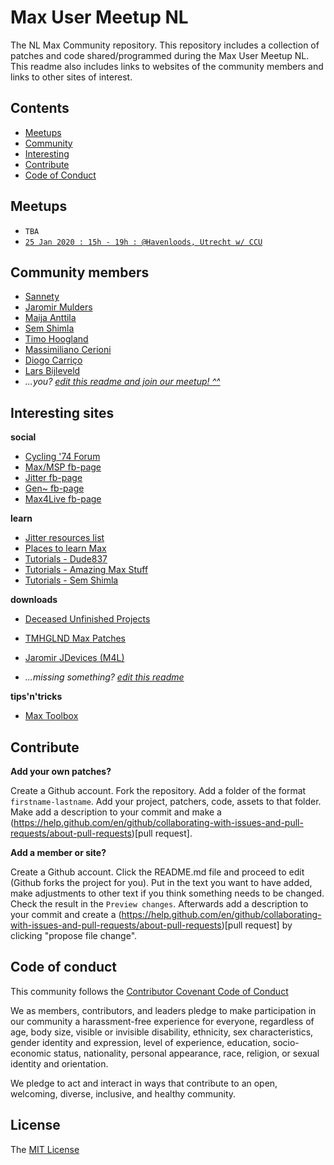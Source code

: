 # Max User Meetup NL

The NL Max Community repository. This repository includes a collection of patches and code shared/programmed during the Max User Meetup NL. This readme also includes links to websites of the community members and links to other sites of interest.

## Contents

- [Meetups](#meetups)
- [Community](#community-members)
- [Interesting](#interesting-sites)
- [Contribute](#contribute)
- [Code of Conduct](#code-of-conduct)

## Meetups

- `TBA`
- [`25 Jan 2020 : 15h - 19h : @Havenloods, Utrecht w/ CCU`](https://www.facebook.com/events/508717669774340/)

## Community members

- [Sannety](http://www.sannety.com)
- [Jaromir Mulders](http://www.jaromirmulders.nl)
- [Maija Anttila](http://www.maijaanttila.fi)
- [Sem Shimla](http://semshimla.artstation.com)
- [Timo Hoogland](http://www.timohoogland.com)
- [Massimiliano Cerioni](https://soundcloud.com/massimiliano-cerioni)
- [Diogo Carriço](http://www.diogocarrico.co)
- [Lars Bijleveld](https://soundcloud.com/larsbijleveld)
- *...you? [edit this readme and join our meetup! ^^](#contribute)*

## Interesting sites

**social**

- [Cycling '74 Forum](https://cycling74.com/forums/page/1)
- [Max/MSP fb-page](https://www.facebook.com/groups/maxmspjitter/?ref=bookmarks)
- [Jitter fb-page](https://www.facebook.com/groups/961274147281218/)
- [Gen~ fb-page](https://www.facebook.com/groups/gen.max.msp.maxforlive/)
- [Max4Live fb-page](https://www.facebook.com/groups/maxforliveusers/)

**learn**

- [Jitter resources list](https://docs.google.com/document/d/1pIty79tq4_-kfUpO6i_VDM01hVBZKL4zbqcEcJZnUqQ/edit)
- [Places to learn Max](https://cycling74.com/places-to-learn-max)
- [Tutorials - Dude837](https://www.youtube.com/user/dude837)
- [Tutorials - Amazing Max Stuff](https://www.youtube.com/user/PolloZombie666/videos)
- [Tutorials - Sem Shimla](https://www.youtube.com/user/shimlaDnB/videos)

**downloads**

- [Deceased Unfinished Projects](http://www.deceasedunfinishedprojects.nl)
- [TMHGLND Max Patches](http://gumroad.com/tmhglnd)
- [Jaromir JDevices (M4L)](https://gumroad.com/jaromir)

- *...missing something? [edit this readme](#contribute)*

**tips'n'tricks**

- [Max Toolbox](https://github.com/natcl/maxtoolbox)

## Contribute

**Add your own patches?**

Create a Github account. Fork the repository. Add a folder of the format `firstname-lastname`. Add your project, patchers, code, assets to that folder. Make add a description to your commit and make a (https://help.github.com/en/github/collaborating-with-issues-and-pull-requests/about-pull-requests)[pull request].

**Add a member or site?**

Create a Github account. Click the README.md file and proceed to edit (Github forks the project for you). Put in the text you want to have added, make adjustments to other text if you think something needs to be changed. Check the result in the `Preview changes`. Afterwards add a description to your commit and create a (https://help.github.com/en/github/collaborating-with-issues-and-pull-requests/about-pull-requests)[pull request] by clicking "propose file change".

## Code of conduct

This community follows the [Contributor Covenant Code of Conduct](https://www.contributor-covenant.org/version/2/0/code_of_conduct)

We as members, contributors, and leaders pledge to make participation in our community a harassment-free experience for everyone, regardless of age, body size, visible or invisible disability, ethnicity, sex characteristics, gender identity and expression, level of experience, education, socio-economic status, nationality, personal appearance, race, religion, or sexual identity and orientation.

We pledge to act and interact in ways that contribute to an open, welcoming, diverse, inclusive, and healthy community.

## License

The [MIT License](https://choosealicense.com/licenses/mit/)
